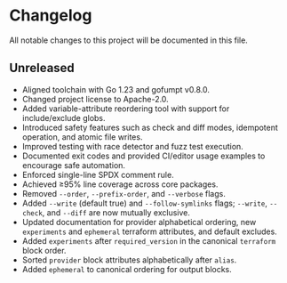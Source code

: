 # Changelog

<!--
WHAT: Summarize new features and safety improvements.
WHY: Keep users informed about notable changes and safeguards.
-->

All notable changes to this project will be documented in this file.

## Unreleased

- Aligned toolchain with Go 1.23 and gofumpt v0.8.0.
- Changed project license to Apache-2.0.
- Added variable-attribute reordering tool with support for include/exclude globs.
- Introduced safety features such as check and diff modes, idempotent operation, and atomic file writes.
- Improved testing with race detector and fuzz test execution.
- Documented exit codes and provided CI/editor usage examples to encourage safe automation.
- Enforced single-line SPDX comment rule.
- Achieved ≥95% line coverage across core packages.
- Removed `--order`, `--prefix-order`, and `--verbose` flags.
- Added `--write` (default true) and `--follow-symlinks` flags; `--write`, `--check`, and `--diff` are now mutually exclusive.
- Updated documentation for provider alphabetical ordering, new `experiments` and `ephemeral` terraform attributes, and default excludes.
- Added `experiments` after `required_version` in the canonical `terraform` block order.
- Sorted `provider` block attributes alphabetically after `alias`.
- Added `ephemeral` to canonical ordering for output blocks.
